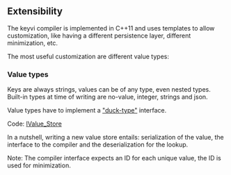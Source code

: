 ## Extensibility

The keyvi compiler is implemented in C++11 and uses templates to allow customization, like having a different
persistence layer, different minimization, etc.

The most useful customization are different value types:

### Value types

Keys are always strings, values can be of any type, even nested types. Built-in types at time of writing are no-value,
integer, strings and json.

Value types have to implement a ["duck-type"](http://en.wikipedia.org/wiki/Duck_typing) interface.

Code: [IValue_Store](/keyvi/src/cpp/dictionary/fsa/internal/ivalue_store.h)

In a nutshell, writing a new value store entails: serialization of the value, the interface to the compiler and the
deserialization for the lookup.

Note: The compiler interface expects an ID for each unique value, the ID is used for minimization.
